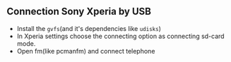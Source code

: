 ## Connection Sony Xperia by USB
* Install the `gvfs`(and it's dependencies like `udisks`)
* In Xperia settings choose the connecting option as connecting sd-card mode.
* Open fm(like pcmanfm) and connect telephone

